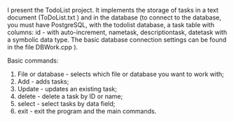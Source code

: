 I present the TodoList project. It implements the storage of tasks in a text document (ToDoList.txt ) and in the database (to connect to the database, you must have PostgreSQL, with the todolist database, a task table with columns: id - with auto-increment, nametask, descriptiontask, datetask with a symbolic data type. The basic database connection settings can be found in the file DBWork.cpp ).

Basic commands: 
1) File or database - selects which file or database you want to work with; 
2) Add - adds tasks; 
3) Update - updates an existing task; 
4) delete - delete a task by ID or name; 
5) select - select tasks by data field; 
6) exit - exit the program and the main commands.
